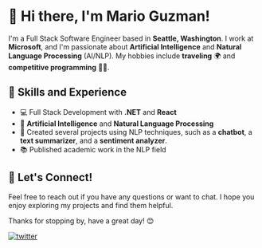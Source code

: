 # 👋 Hi there, I'm Mario Guzman!

I'm a Full Stack Software Engineer based in **Seattle, Washington**. I work at **Microsoft**, and I'm passionate about **Artificial Intelligence** and **Natural Language Processing** (AI/NLP). My hobbies include **traveling** 🌍 and **competitive programming** 👨‍💻.

## 🚀 Skills and Experience

* 💻 Full Stack Development with **.NET** and **React**
* 🧠 **Artificial Intelligence** and **Natural Language Processing**
* 🤖 Created several projects using NLP techniques, such as a **chatbot**, a **text summarizer**, and a **sentiment analyzer**.
* 📚 Published academic work in the NLP field

## 🤝 Let's Connect!

Feel free to reach out if you have any questions or want to chat. I hope you enjoy exploring my projects and find them helpful.

Thanks for stopping by, have a great day! 😊

      
[![twitter](https://img.shields.io/twitter/follow/mariogzsl)](https://twitter.com/intent/follow?screen_name=mariogzsl)
